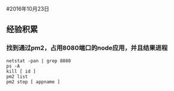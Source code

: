 #2016年10月23日

## 经验积累

### 找到通过pm2，占用8080端口的node应用，并且结果进程
```
netstat -pan | grep 8080
ps -A
kill [ id ]
pm2 list 
pm2 stop [ appname ]